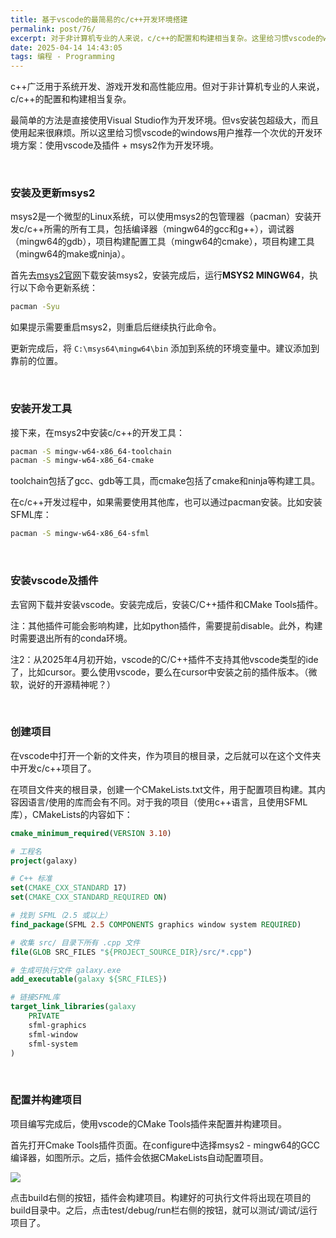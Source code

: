 ```yaml
---
title: 基于vscode的最简易的c/c++开发环境搭建
permalink: post/76/
excerpt: 对于非计算机专业的人来说，c/c++的配置和构建相当复杂。这里给习惯vscode的windows用户推荐一个简单的方案：使用vscode及插件 + msys2作为开发环境。
date: 2025-04-14 14:43:05
tags: 编程 - Programming
---
```


c++广泛用于系统开发、游戏开发和高性能应用。但对于非计算机专业的人来说，c/c++的配置和构建相当复杂。

最简单的方法是直接使用Visual Studio作为开发环境。但vs安装包超级大，而且使用起来很麻烦。所以这里给习惯vscode的windows用户推荐一个次优的开发环境方案：使用vscode及插件 + msys2作为开发环境。

<br>

### 安装及更新msys2

msys2是一个微型的Linux系统，可以使用msys2的包管理器（pacman）安装开发c/c++所需的所有工具，包括编译器（mingw64的gcc和g++），调试器（mingw64的gdb），项目构建配置工具（mingw64的cmake），项目构建工具（mingw64的make或ninja）。

首先去[msys2官网](https://www.msys2.org/)下载安装msys2，安装完成后，运行**MSYS2 MINGW64**，执行以下命令更新系统：
```bash
pacman -Syu
```

如果提示需要重启msys2，则重启后继续执行此命令。

更新完成后，将 `C:\msys64\mingw64\bin` 添加到系统的环境变量中。建议添加到靠前的位置。

<br>

### 安装开发工具

接下来，在msys2中安装c/c++的开发工具：

```bash
pacman -S mingw-w64-x86_64-toolchain
pacman -S mingw-w64-x86_64-cmake
```

toolchain包括了gcc、gdb等工具，而cmake包括了cmake和ninja等构建工具。

在c/c++开发过程中，如果需要使用其他库，也可以通过pacman安装。比如安装SFML库：

```bash
pacman -S mingw-w64-x86_64-sfml
```

<br>

### 安装vscode及插件

去官网下载并安装vscode。安装完成后，安装C/C++插件和CMake Tools插件。

注：其他插件可能会影响构建，比如python插件，需要提前disable。此外，构建时需要退出所有的conda环境。

注2：从2025年4月初开始，vscode的C/C++插件不支持其他vscode类型的ide了，比如cursor。要么使用vscode，要么在cursor中安装之前的插件版本。（微软，说好的开源精神呢？）

<br>

### 创建项目

在vscode中打开一个新的文件夹，作为项目的根目录，之后就可以在这个文件夹中开发c/c++项目了。

在项目文件夹的根目录，创建一个CMakeLists.txt文件，用于配置项目构建。其内容因语言/使用的库而会有不同。对于我的项目（使用c++语言，且使用SFML库），CMakeLists的内容如下：

```cmake
cmake_minimum_required(VERSION 3.10)

# 工程名
project(galaxy)

# C++ 标准
set(CMAKE_CXX_STANDARD 17)
set(CMAKE_CXX_STANDARD_REQUIRED ON)

# 找到 SFML（2.5 或以上）
find_package(SFML 2.5 COMPONENTS graphics window system REQUIRED)

# 收集 src/ 目录下所有 .cpp 文件
file(GLOB SRC_FILES "${PROJECT_SOURCE_DIR}/src/*.cpp")

# 生成可执行文件 galaxy.exe
add_executable(galaxy ${SRC_FILES})

# 链接SFML库
target_link_libraries(galaxy
    PRIVATE
    sfml-graphics
    sfml-window
    sfml-system
)
```

<br>

### 配置并构建项目

项目编写完成后，使用vscode的CMake Tools插件来配置并构建项目。

首先打开Cmake Tools插件页面。在configure中选择msys2 - mingw64的GCC编译器，如图所示。之后，插件会依据CMakeLists自动配置项目。

![](image.png)

点击build右侧的按钮，插件会构建项目。构建好的可执行文件将出现在项目的build目录中。之后，点击test/debug/run栏右侧的按钮，就可以测试/调试/运行项目了。